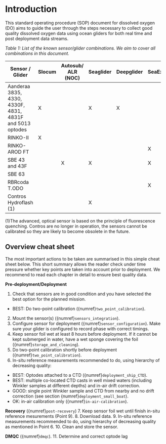 # Introduction

This standard operating procedure (SOP) document for dissolved oxygen (DO) aims to guide the user through the steps necessary to collect good quality dissolved oxygen data using ocean gliders for both real time and post deployment data streams.

*Table 1: List of the known sensor/glider combinations. We aim to cover all combinations in this document.*

| Sensor / Glider  |  Slocum |  Autosub/ ALR (NOC) |  Seaglider | Deepglider  |  SeaExplorer |  Spray |  Information |
|---|---|---|---|---|---|---|---|
| Aanderaa 3835, 4330, 4330F, 4831, 4831F and 5013 optodes  | X |   | X | X |   |   | [Link](https://www.aanderaa.com/productsdetail.php?Oxygen-Optodes-2) |
| RINKO-II  | X |   |   |   |   |  | [Link](https://www.jfe-advantech.co.jp/eng/ocean/rinko/rinko22d.html) |
| RINKO- AROD FT  |   |   |   |   | X |   | [Link](https://www.jfe-advantech.co.jp/eng/ocean/rinko/rinko-ft.html) |
| SBE 43 and 43F  |   | X | X |   | X |   | [Link](https://www.seabird.com/sbe-43-dissolved-oxygen-sensor-with-titanium-housing-mcbh-connector-0-5-mil-profiling-membrane-standard-43-plenum/product?id=54627923854) |
| SBE 63  |   |   |   |   |   | X | [Link](https://www.seabird.com/oxygen-sensors/sbe-63-optical-dissolved-oxygen-sensor/family?productCategoryId=54627869933) |
|  RBRcoda T.ODO |   |   |   |   | X |   | [Link](https://rbr-global.com/products/sensors/rbrcoda-odo) |
|  Contros Hydroflash (1) |   |   | X |   |   |   | [Link](https://www.kongsberg.com/globalassets/maritime/km-products/product-documents/hydroflash-accurate-fast-and-versatile-oxygen-optode/Download) |

(1)The advanced, optical sensor is based on the principle of fluorescence quenching. Contros are no longer in operation, the sensors cannot be calibrated so they are likely to become obsolete in the future. 

## Overview cheat sheet

The most important actions to be taken are summarised in this simple cheat sheet below.
This short summary allows the reader check under time pressure whether key points are taken into account prior to deployment.
We recommend to read each chapter in detail to ensure best quality data.

**Pre-deployment/Deployment**
1. Check that sensors are in good condition and you have selected the best option for the planned mission.
- BEST: Do two-point calibration ({numref}`two_point_calibration`).
2. Mount the sensor(s) ({numref}`sensors_integration`). 
3. Configure sensor for deployment ({numref}`sensor_configuration`). Make sure your glider is configured to record phase with correct timings.
4. Keep sensor foil wet at least 8 hours before deployment. If it cannot be kept submerged in water, have a wet sponge covering the foil ({numref}`storage_and_cleaning`).
5. Do two-point calibration shortly before deployment ({numref}`two_point_calibration`).
6. In-situ reference measurements recommended to do, using hierarchy of decreasing quality:
- BEST: Optodes attached to a CTD ({numref}`deployment_ship_CTD`).
- BEST: multiple co-located CTD casts in well mixed waters (including Winkler samples at different depths) and in-air drift correction.
- GOOD: single point Winkler sample and CTD from nearby and no drift correction (see section {numref}`deployment_small_boat`).
- OK: in-air calibration only ({numref}`in-air-calibration`).

**Recovery** ({numref}`post-recovery`)
7. Keep sensor foil wet until finish in-situ reference mesurements (Point 9).
8. Download data.
9. In-situ reference measurements recommended to do, using hierarchy of decreasing quality as mentioned in Point 6.
10. Clean and store the sensor.

**DMQC** ({numref}`dmqc`).
11. Determine and correct optode lag
